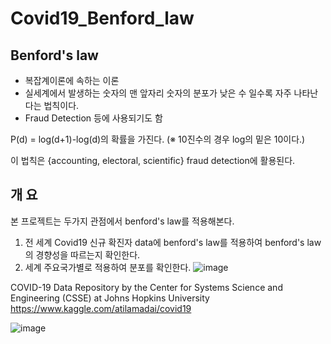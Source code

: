 # Covid19_Benford_law
## Benford's law
 * 복잡계이론에 속하는 이론
 * 실세계에서 발생하는 숫자의 맨 앞자리 숫자의 분포가 낮은 수 일수록 자주 나타난다는 법칙이다.
 * Fraud Detection 등에 사용되기도 함

P(d) = log(d+1)-log(d)의 확률을 가진다. 
(※ 10진수의 경우 log의 밑은 10이다.)

이 법칙은 {accounting, electoral, scientific} fraud detection에 활용된다.

## 개 요
본 프로젝트는 두가지 관점에서 benford's law를 적용해본다.
1. 전 세계 Covid19 신규 확진자 data에 benford's law를 적용하여 benford's law의 경향성을 따르는지 확인한다.
2. 세계 주요국가별로 적용하여 분포를 확인한다.
![image](https://user-images.githubusercontent.com/28197373/114300431-429d3580-9afb-11eb-9b65-da177c415a85.png)

COVID-19 Data Repository by the Center for Systems Science and Engineering (CSSE) at Johns Hopkins University
https://www.kaggle.com/atilamadai/covid19

![image](https://user-images.githubusercontent.com/28197373/114300385-07026b80-9afb-11eb-92e1-3e2a5b9a638b.png)
